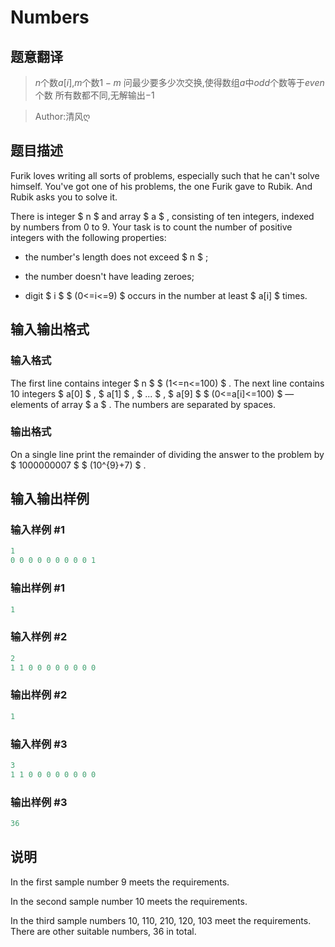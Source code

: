 # Numbers

## 题意翻译

>$n$个数$a[i]$,$m$个数$1-m$ 问最少要多少次交换,使得数组$a$中$odd$个数等于$even$个数 所有数都不同,无解输出$-1$  

>Author:清风ღ 

## 题目描述

Furik loves writing all sorts of problems, especially such that he can't solve himself. You've got one of his problems, the one Furik gave to Rubik. And Rubik asks you to solve it.

There is integer $ n $ and array $ a $ , consisting of ten integers, indexed by numbers from 0 to 9. Your task is to count the number of positive integers with the following properties:

- the number's length does not exceed $ n $ ;

- the number doesn't have leading zeroes;

- digit $ i $ $ (0<=i<=9) $ occurs in the number at least $ a[i] $ times.

## 输入输出格式

### 输入格式

The first line contains integer $ n $ $ (1<=n<=100) $ . The next line contains 10 integers $ a[0] $ , $ a[1] $ , $ ... $ , $ a[9] $ $ (0<=a[i]<=100) $ — elements of array $ a $ . The numbers are separated by spaces.

### 输出格式

On a single line print the remainder of dividing the answer to the problem by $ 1000000007 $ $ (10^{9}+7) $ .

## 输入输出样例

### 输入样例 #1

```cpp
1
0 0 0 0 0 0 0 0 0 1

```
### 输出样例 #1

```cpp
1

```
### 输入样例 #2

```cpp
2
1 1 0 0 0 0 0 0 0 0

```
### 输出样例 #2

```cpp
1

```
### 输入样例 #3

```cpp
3
1 1 0 0 0 0 0 0 0 0

```
### 输出样例 #3

```cpp
36

```
## 说明

In the first sample number 9 meets the requirements.

In the second sample number 10 meets the requirements.

In the third sample numbers 10, 110, 210, 120, 103 meet the requirements. There are other suitable numbers, 36 in total.

